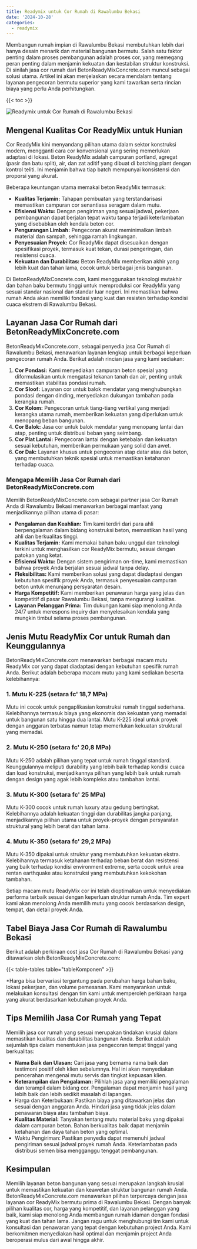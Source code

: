 ```yaml
---
title: Readymix untuk Cor Rumah di Rawalumbu Bekasi
date: '2024-10-28'
categories:
  - readymix
---
```


Membangun rumah impian di Rawalumbu Bekasi membutuhkan lebih dari hanya desain menarik dan material bangunan bermutu. Salah satu faktor penting dalam proses pembangunan adalah proses cor, yang memegang peran penting dalam menjamin kekuatan dan kestabilan struktur konstruksi. Di sinilah jasa cor rumah dari BetonReadyMixConcrete.com muncul sebagai solusi utama. Artikel ini akan menjelaskan secara mendalam tentang layanan pengecoran bermutu superior yang kami tawarkan serta rincian biaya yang perlu Anda perhitungkan.

{{< toc >}}

![Readymix untuk Cor Rumah di Rawalumbu Bekasi](https://betoncor8.github.io/cor/harga-beton-readymix-concrete%20(42).png)

## Mengenal Kualitas Cor ReadyMix untuk Hunian

Cor ReadyMix kini menyandang pilihan utama dalam sektor konstruksi modern, mengganti cara cor konvensional yang sering memerlukan adaptasi di lokasi. Beton ReadyMix adalah campuran portland, agregat (pasir dan batu split), air, dan zat aditif yang dibuat di batching plant dengan kontrol teliti. Ini menjamin bahwa tiap batch mempunyai konsistensi dan proporsi yang akurat.

Beberapa keuntungan utama memakai beton ReadyMix termasuk:

- **Kualitas Terjamin:** Tahapan pembuatan yang terstandarisasi memastikan campuran cor senantiasa seragam dalam mutu.
- **Efisiensi Waktu:** Dengan pengiriman yang sesuai jadwal, pekerjaan pembangunan dapat berjalan tepat waktu tanpa terjadi keterlambatan yang disebabkan oleh kendala beton cor.
- **Pengurangan Limbah:** Pengecoran akurat meminimalkan limbah material dan sampah, sehingga ramah lingkungan.
- **Penyesuaian Proyek:** Cor ReadyMix dapat disesuaikan dengan spesifikasi proyek, termasuk kuat tekan, durasi pengeringan, dan resistensi cuaca.
- **Kekuatan dan Durabilitas:** Beton ReadyMix memberikan akhir yang lebih kuat dan tahan lama, cocok untuk berbagai jenis bangunan.

Di BetonReadyMixConcrete.com, kami menggunakan teknologi mutakhir dan bahan baku bermutu tinggi untuk memproduksi cor ReadyMix yang sesuai standar nasional dan standar luar negeri. Ini memastikan bahwa rumah Anda akan memiliki fondasi yang kuat dan resisten terhadap kondisi cuaca ekstrem di Rawalumbu Bekasi.

## Layanan Jasa Cor Rumah dari BetonReadyMixConcrete.com

BetonReadyMixConcrete.com, sebagai penyedia jasa Cor Rumah di Rawalumbu Bekasi, menawarkan layanan lengkap untuk berbagai keperluan pengecoran rumah Anda. Berikut adalah rincian jasa yang kami sediakan:

1. **Cor Pondasi:** Kami menyediakan campuran beton spesial yang diformulasikan untuk mengatasi tekanan tanah dan air, penting untuk memastikan stabilitas pondasi rumah.
2. **Cor Sloof:** Layanan cor untuk balok mendatar yang menghubungkan pondasi dengan dinding, menyediakan dukungan tambahan pada kerangka rumah.
3. **Cor Kolom:** Pengecoran untuk tiang-tiang vertikal yang menjadi kerangka utama rumah, memberikan kekuatan yang diperlukan untuk menopang beban bangunan.
4. **Cor Balok:** Jasa cor untuk balok mendatar yang menopang lantai dan atap, penting untuk distribusi beban yang seimbang.
5. **Cor Plat Lantai:** Pengecoran lantai dengan ketebalan dan kekuatan sesuai kebutuhan, memberikan permukaan yang solid dan awet.
6. **Cor Dak:** Layanan khusus untuk pengecoran atap datar atau dak beton, yang membutuhkan teknik spesial untuk memastikan ketahanan terhadap cuaca.

### Mengapa Memilih Jasa Cor Rumah dari BetonReadyMixConcrete.com

Memilih BetonReadyMixConcrete.com sebagai partner jasa Cor Rumah Anda di Rawalumbu Bekasi menawarkan berbagai manfaat yang menjadikannya pilihan utama di pasar:

- **Pengalaman dan Keahlian:** Tim kami terdiri dari para ahli berpengalaman dalam bidang konstruksi beton, memastikan hasil yang ahli dan berkualitas tinggi.
- **Kualitas Terjamin:** Kami memakai bahan baku unggul dan teknologi terkini untuk menghasilkan cor ReadyMix bermutu, sesuai dengan patokan yang ketat.
- **Efisiensi Waktu:** Dengan sistem pengiriman on-time, kami memastikan bahwa proyek Anda berjalan sesuai jadwal tanpa delay.
- **Fleksibilitas:** Kami memberikan solusi yang dapat diadaptasi dengan kebutuhan spesifik proyek Anda, termasuk penyesuaian campuran beton untuk menunjang persyaratan desain.
- **Harga Kompetitif:** Kami memberikan penawaran harga yang jelas dan kompetitif di pasar Rawalumbu Bekasi, tanpa mengurangi kualitas.
- **Layanan Pelanggan Prima:** Tim dukungan kami siap menolong Anda 24/7 untuk merespons inquiry dan menyelesaikan kendala yang mungkin timbul selama proses pembangunan.

## Jenis Mutu ReadyMix Cor untuk Rumah dan Keunggulannya

BetonReadyMixConcrete.com menawarkan berbagai macam mutu ReadyMix cor yang dapat diadaptasi dengan kebutuhan spesifik rumah Anda. Berikut adalah beberapa macam mutu yang kami sediakan beserta kelebihannya:

### 1\. Mutu K-225 (setara fc' 18,7 MPa)

Mutu ini cocok untuk pengaplikasian konstruksi rumah tinggal sederhana. Kelebihannya termasuk biaya yang ekonomis dan kekuatan yang memadai untuk bangunan satu hingga dua lantai. Mutu K-225 ideal untuk proyek dengan anggaran terbatas namun tetap memerlukan kekuatan struktural yang memadai.

### 2\. Mutu K-250 (setara fc' 20,8 MPa)

Mutu K-250 adalah pilihan yang tepat untuk rumah tinggal standard. Keunggulannya meliputi durability yang lebih baik terhadap kondisi cuaca dan load konstruksi, menjadikannya pilihan yang lebih baik untuk rumah dengan design yang agak lebih kompleks atau tambahan lantai.

### 3\. Mutu K-300 (setara fc' 25 MPa)

Mutu K-300 cocok untuk rumah luxury atau gedung bertingkat. Kelebihannya adalah kekuatan tinggi dan durabilitas jangka panjang, menjadikannya pilihan utama untuk proyek-proyek dengan persyaratan struktural yang lebih berat dan tahan lama.

### 4\. Mutu K-350 (setara fc' 29,2 MPa)

Mutu K-350 dipakai untuk struktur yang membutuhkan kekuatan ekstra. Kelebihannya termasuk ketahanan terhadap beban berat dan resistensi yang baik terhadap kondisi environment extreme, serta cocok untuk area rentan earthquake atau konstruksi yang membutuhkan kekokohan tambahan.

Setiap macam mutu ReadyMix cor ini telah dioptimalkan untuk menyediakan performa terbaik sesuai dengan keperluan struktur rumah Anda. Tim expert kami akan menolong Anda memilih mutu yang cocok berdasarkan design, tempat, dan detail proyek Anda.

## Tabel Biaya Jasa Cor Rumah di Rawalumbu Bekasi

Berikut adalah perkiraan cost jasa Cor Rumah di Rawalumbu Bekasi yang ditawarkan oleh BetonReadyMixConcrete.com:

{{< table-tables table="tableKomponen" >}}

\*Harga bisa bervariasi tergantung pada perubahan harga bahan baku, lokasi pekerjaan, dan volume pemesanan. Kami menyarankan untuk melakukan konsultasi dengan tim kami untuk memperoleh perkiraan harga yang akurat berdasarkan kebutuhan proyek Anda.

## Tips Memilih Jasa Cor Rumah yang Tepat

Memilih jasa cor rumah yang sesuai merupakan tindakan krusial dalam memastikan kualitas dan durabilitas bangunan Anda. Berikut adalah sejumlah tips dalam menentukan jasa pengecoran tempat tinggal yang berkualitas:

- **Nama Baik dan Ulasan:** Cari jasa yang bernama nama baik dan testimoni positif oleh klien sebelumnya. Hal ini akan menyediakan pencerahan mengenai mutu servis dan tingkat kepuasan klien.
- **Keterampilan dan Pengalaman:** Pilihlah jasa yang memiliki pengalaman dan terampil dalam bidang cor. Pengalaman dapat menjamin hasil yang lebih baik dan lebih sedikit masalah di lapangan.
- Harga dan Keterbukaan: Pastikan biaya yang ditawarkan jelas dan sesuai dengan anggaran Anda. Hindari jasa yang tidak jelas dalam penawaran biaya atau tambahan biaya.
- **Kualitas Material:** Tanyakan tentang mutu material baku yang dipakai dalam campuran beton. Bahan berkualitas baik dapat menjamin ketahanan dan daya tahan beton yang optimal.
- Waktu Pengiriman: Pastikan penyedia dapat memenuhi jadwal pengiriman sesuai jadwal proyek rumah Anda. Keterlambatan pada distribusi semen bisa mengganggu tenggat pembangunan.

## Kesimpulan

Memilih layanan beton bangunan yang sesuai merupakan langkah krusial untuk memastikan kekuatan dan keawetan struktur bangunan rumah Anda. BetonReadyMixConcrete.com menawarkan pilihan terpercaya dengan jasa layanan cor ReadyMix bermutu prima di Rawalumbu Bekasi. Dengan banyak pilihan kualitas cor, harga yang kompetitif, dan layanan pelanggan yang baik, kami siap menolong Anda membangun rumah idaman dengan fondasi yang kuat dan tahan lama. Jangan ragu untuk menghubungi tim kami untuk konsultasi dan penawaran yang tepat dengan kebutuhan project Anda. Kami berkomitmen menyediakan hasil optimal dan menjamin project Anda beroperasi mulus dari awal hingga akhir.

